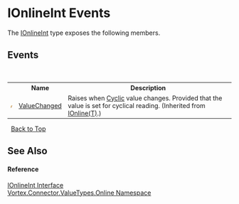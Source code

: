 # IOnlineInt Events
 

The <a href="T_Vortex_Connector_ValueTypes_Online_IOnlineInt.md">IOnlineInt</a> type exposes the following members.


## Events
&nbsp;<table><tr><th></th><th>Name</th><th>Description</th></tr><tr><td>![Public event](media/pubevent.gif "Public event")</td><td><a href="E_Vortex_Connector_ValueTypes_Online_IOnline_1_ValueChanged.md">ValueChanged</a></td><td>
Raises when <a href="P_Vortex_Connector_ValueTypes_Online_IOnline_1_Cyclic.md">Cyclic</a> value changes. Provided that the value is set for cyclical reading.
 (Inherited from <a href="T_Vortex_Connector_ValueTypes_Online_IOnline_1.md">IOnline(T)</a>.)</td></tr></table>&nbsp;
<a href="#ionlineint-events">Back to Top</a>

## See Also


#### Reference
<a href="T_Vortex_Connector_ValueTypes_Online_IOnlineInt.md">IOnlineInt Interface</a><br /><a href="N_Vortex_Connector_ValueTypes_Online.md">Vortex.Connector.ValueTypes.Online Namespace</a><br />